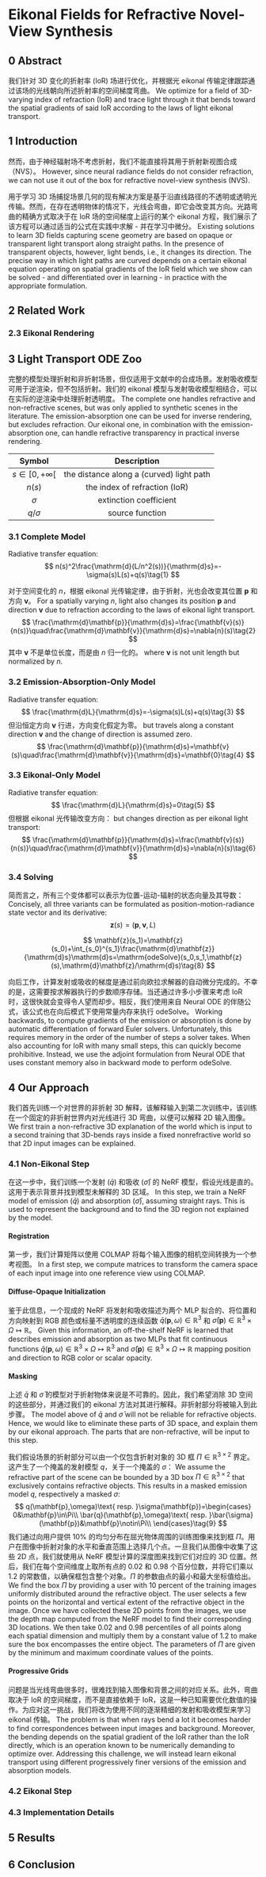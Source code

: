 # Eikonal Fields for Refractive Novel-View Synthesis

## 0 Abstract

我们针对 3D 变化的折射率 (IoR) 场进行优化，并根据光 eikonal 传输定律跟踪通过该场的光线朝向所述折射率的空间梯度弯曲。
We optimize for a field of 3D-varying index of refraction (IoR) and trace light through it that bends toward the spatial gradients of said IoR according to the laws of light eikonal transport.

## 1 Introduction

然而，由于神经辐射场不考虑折射，我们不能直接将其用于折射新视图合成（NVS）。
However, since neural radiance fields do not consider refraction, we can not use it out of the box for refractive novel-view synthesis (NVS).

用于学习 3D 场捕捉场景几何的现有解决方案是基于沿直线路径的不透明或透明光传输。然而，在存在透明物体的情况下，光线会弯曲，即它会改变其方向。光路弯曲的精确方式取决于在 IoR 场的空间梯度上运行的某个 eikonal 方程，我们展示了该方程可以通过适当的公式在实践中求解 - 并在学习中微分。
Existing solutions to learn 3D fields capturing scene geometry are based on opaque or transparent light transport along straight paths. In the presence of transparent objects, however, light bends, i.e., it changes its direction. The precise way in which light paths are curved depends on a certain eikonal equation operating on spatial gradients of the IoR field which we show can be solved - and differentiated over in learning - in practice with the appropriate formulation.

## 2 Related Work

### 2.3 Eikonal Rendering

## 3 Light Transport ODE Zoo

完整的模型处理折射和非折射场景，但仅适用于文献中的合成场景。发射吸收模型可用于逆渲染，但不包括折射。我们的 eikonal 模型与发射吸收模型相结合，可以在实际的逆渲染中处理折射透明度。
The complete one handles refractive and non-refractive scenes, but was only applied to synthetic scenes in the literature. The emission-absorption one can be used for inverse rendering, but excludes refraction. Our eikonal one, in combination with the emission-absorption one, can handle refractive transparency in practical inverse rendering.

|      Symbol       |               Description                |
| :---------------: | :--------------------------------------: |
| $s\in[0,+\infty[$ | the distance along a (curved) light path |
|      $n(s)$       |      the index of refraction (IoR)       |
|     $\sigma$      |          extinction coefficient          |
|    $q/\sigma$     |             source function              |

### 3.1 Complete Model

Radiative transfer equation:
$$
n(s)^2\frac{\mathrm{d}(L/n^2(s))}{\mathrm{d}s}=-\sigma(s)L(s)+q(s)\tag{1}
$$

对于空间变化的 $n$，根据 eikonal 光传输定律，由于折射，光也会改变其位置 $\mathbf{p}$ 和方向 $\mathbf{v}$。
For a spatially varying $n$, light also changes its position $\mathbf{p}$ and direction $\mathbf{v}$ due to refraction according to the laws of eikonal light transport.
$$
\frac{\mathrm{d}\mathbf{p}}{\mathrm{d}s}=\frac{\mathbf{v}(s)}{n(s)}\quad\frac{\mathrm{d}\mathbf{v}}{\mathrm{d}s}=\nabla{n}(s)\tag{2}
$$
其中 $\mathbf{v}$ 不是单位长度，而是由 $n$ 归一化的。
where $\mathbf{v}$ is not unit length but normalized by $n$.

### 3.2 Emission-Absorption-Only Model

Radiative transfer equation:
$$
\frac{\mathrm{d}L}{\mathrm{d}s}=-\sigma(s)L(s)+q(s)\tag{3}
$$
但沿恒定方向 $\mathbf{v}$ 行进，方向变化假定为零。
but travels along a constant direction $\mathbf{v}$​ and the change of direction is assumed zero.
$$
\frac{\mathrm{d}\mathbf{p}}{\mathrm{d}s}=\mathbf{v}(s)\quad\frac{\mathrm{d}\mathbf{v}}{\mathrm{d}s}=\mathbf{0}\tag{4}
$$

### 3.3 Eikonal-Only Model

Radiative transfer equation:
$$
\frac{\mathrm{d}L}{\mathrm{d}s}=0\tag{5}
$$
但根据 eikonal 光传输改变方向：
but changes direction as per eikonal light transport:
$$
\frac{\mathrm{d}\mathbf{p}}{\mathrm{d}s}=\frac{\mathbf{v}(s)}{n(s)}\quad\frac{\mathrm{d}\mathbf{v}}{\mathrm{d}s}=\nabla{n}(s)\tag{6}
$$

### 3.4 Solving

简而言之，所有三个变体都可以表示为位置-运动-辐射的状态向量及其导数：
Concisely, all three variants can be formulated as position-motion-radiance state vector and its derivative:
$$
\mathbf{z}(s)=(\mathbf{p},\mathbf{v},L)\tag{7}
$$

$$
\mathbf{z}(s_1)=\mathbf{z}(s_0)+\int_{s_0}^{s_1}\frac{\mathrm{d}\mathbf{z}}{\mathrm{d}s}\mathrm{d}s=\mathrm{odeSolve}(s_0,s_1,\mathbf{z}(s),\mathrm{d}\mathbf{z}/\mathrm{d}s)\tag{8}
$$

向后工作，计算发射或吸收的梯度是通过前向欧拉求解器的自动微分完成的。不幸的是，这需要按求解器执行的步数顺序存储。当还通过许多小步骤来考虑 IoR 时，这很快就会变得令人望而却步。相反，我们使用来自 Neural ODE 的伴随公式，该公式也在向后模式下使用常量内存来执行 odeSolve。
Working backwards, to compute gradients of the emission or absorption is done by automatic differentiation of forward Euler solvers. Unfortunately, this requires memory in the order of the number of steps a solver takes. When also accounting for IoR with many small steps, this can quickly become prohibitive. Instead, we use the adjoint formulation from Neural ODE that uses constant memory also in backward mode to perform odeSolve.

## 4 Our Approach

我们首先训练一个对世界的非折射 3D 解释，该解释输入到第二次训练中，该训练在一个固定的非折射世界内对光线进行 3D 弯曲，以便可以解释 2D 输入图像。
We first train a non-refractive 3D explanation of the world which is input to a second training that 3D-bends rays inside a fixed nonrefractive world so that 2D input images can be explained.

### 4.1 Non-Eikonal Step

在这一步中，我们训练一个发射 ($\bar{q}$) 和吸收 ($\bar{\sigma}$) 的 NeRF 模型，假设光线是直的。这用于表示背景并找到模型未解释的 3D 区域。
In this step, we train a NeRF model of emission ($\bar{q}$) and absorption ($\bar{\sigma}$), assuming straight rays. This is used to represent the background and to find the 3D region not explained by the model.

#### Registration

第一步，我们计算矩阵以使用 COLMAP 将每个输入图像的相机空间转换为一个参考视图。
In a first step, we compute matrices to transform the camera space of each input image into one reference view using COLMAP.

#### Diffuse-Opaque Initialization

鉴于此信息，一个现成的 NeRF 将发射和吸收描述为两个 MLP 拟合的、将位置和方向映射到 RGB 颜色或标量不透明度的连续函数 $\bar{q}(\mathbf{p},\omega)\in\mathbb{R}^3$ 和 $\bar{\sigma}(\mathbf{p})\in\mathbb{R}^3\times\Omega\mapsto\mathbb{R}$。
Given this information, an off-the-shelf NeRF is learned that describes emission and absorption as two MLPs that fit continuous functions $\bar{q}(\mathbf{p},\omega)\in\mathbb{R}^3\times\Omega\mapsto\mathbb{R}^3$ and $\bar{\sigma}(\mathbf{p})\in\mathbb{R}^3\times\Omega\mapsto\mathbb{R}$ mapping position and direction to RGB color or scalar opacity.

#### Masking

上述 $\bar{q}$ 和 $\bar{\sigma}$ 的模型对于折射物体来说是不可靠的。因此，我们希望消除 3D 空间的这些部分，并通过我们的 eikonal 方法对其进行解释。非折射部分将被输入到此步骤。
The model above of $\bar{q}$ and $\bar{\sigma}$ will not be reliable for refractive objects. Hence, we would like to eliminate these parts of 3D space, and explain them by our eikonal approach. The parts that are non-refractive, will be input to this step.

我们假设场景的折射部分可以由一个仅包含折射对象的 3D 框 $\Pi\in\mathbb{R}^{3\times2}$ 界定。这产生了一个掩盖的发射模型 $q$，关于一个掩盖的 $\sigma$：
We assume the refractive part of the scene can be bounded by a 3D box $\Pi\in\mathbb{R}^{3\times2}$ that exclusively contains refractive objects. This results in a masked emission model $q$, respectively a masked $\sigma$:
$$
q(\mathbf{p},\omega)\text{ resp. }\sigma(\mathbf{p})=\begin{cases}
0&\mathbf{p}\in\Pi\\
\bar{q}(\mathbf{p},\omega)\text{ resp. }\bar{\sigma}(\mathbf{p})&\mathbf{p}\notin\Pi\\
\end{cases}\tag{9}
$$
我们通过向用户提供 10% 的均匀分布在屈光物体周围的训练图像来找到框 $\Pi$。用户在图像中折射对象的水平和垂直范围上选择几个点。一旦我们从图像中收集了这些 2D 点，我们就使用从 NeRF 模型计算的深度图来找到它们对应的 3D 位置。然后，我们在每个空间维度上取所有点的 0.02 和 0.98 个百分位数，并将它们乘以 1.2 的常数值，以确保框包含整个对象。$\Pi$ 的参数由点的最小和最大坐标值给出。
We find the box $\Pi$ by providing a user with 10 percent of the training images uniformly distributed around the refractive object. The user selects a few points on the horizontal and vertical extent of the refractive object in the image. Once we have collected these 2D points from the images, we use the depth map computed from the NeRF model to find their corresponding 3D locations. We then take 0.02 and 0.98 percentiles of all points along each spatial dimension and multiply them by a constant value of 1.2 to make sure the box encompasses the entire object. The parameters of $\Pi$ are given by the minimum and maximum coordinate values of the points.

#### Progressive Grids

问题是当光线弯曲很多时，很难找到输入图像和背景之间的对应关系。此外，弯曲取决于 IoR 的空间梯度，而不是直接依赖于 IoR，这是一种已知需要优化数值的操作。为应对这一挑战，我们将改为使用不同的逐渐精细的发射和吸收模型来学习 eikonal 传输。
The problem is that when rays bend a lot it becomes harder to find correspondences between input images and background. Moreover, the bending depends on the spatial gradient of the IoR rather than the IoR directly, which is an operation known to be numerically demanding to optimize over. Addressing this challenge, we will instead learn eikonal transport using different progressively finer versions of the emission and absorption models.



### 4.2 Eikonal Step



### 4.3 Implementation Details



## 5 Results



## 6 Conclusion
